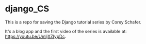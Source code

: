 # django_CS

This is a repo for saving the Django tutorial series by Corey Schafer.

It's a blog app and the first video of the series is available at: https://youtu.be/UmljXZIypDc.
